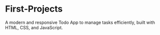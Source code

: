 # First-Projects
 A modern and responsive Todo App to manage tasks efficiently, built with HTML, CSS, and JavaScript.
